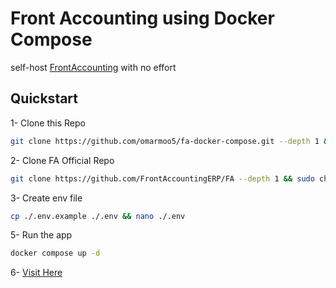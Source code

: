 # Front Accounting using Docker Compose
self-host [FrontAccounting](https://frontaccounting.com/) with no effort

## Quickstart
1- Clone this Repo
```bash
git clone https://github.com/omarmoo5/fa-docker-compose.git --depth 1 && cd ./fa-docker-compose
```
2- Clone FA Official Repo
```bash
git clone https://github.com/FrontAccountingERP/FA --depth 1 && sudo chown -R 33 ./FA
```
3- Create env file
```bash
cp ./.env.example ./.env && nano ./.env
```
5- Run the app
```bash
docker compose up -d
```
6- [Visit Here](http://localhost:81)

